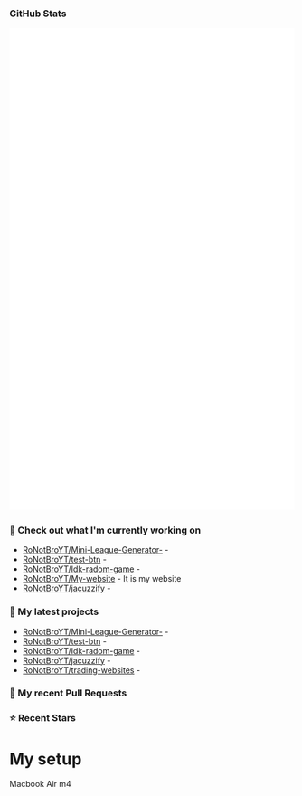 ### GitHub Stats

<p align="left"><img src="https://raw.githubusercontent.com/RoNotBroYT/RoNotBroYT/main/github-metrics.svg" /></p>

### 👷 Check out what I'm currently working on

- [RoNotBroYT/Mini-League-Generator-](https://github.com/RoNotBroYT/Mini-League-Generator-) - 
- [RoNotBroYT/test-btn](https://github.com/RoNotBroYT/test-btn) - 
- [RoNotBroYT/Idk-radom-game](https://github.com/RoNotBroYT/Idk-radom-game) - 
- [RoNotBroYT/My-website](https://github.com/RoNotBroYT/My-website) - It is my website 
- [RoNotBroYT/jacuzzify](https://github.com/RoNotBroYT/jacuzzify) - 
### 🌱 My latest projects

- [RoNotBroYT/Mini-League-Generator-](https://github.com/RoNotBroYT/Mini-League-Generator-) - 
- [RoNotBroYT/test-btn](https://github.com/RoNotBroYT/test-btn) - 
- [RoNotBroYT/Idk-radom-game](https://github.com/RoNotBroYT/Idk-radom-game) - 
- [RoNotBroYT/jacuzzify](https://github.com/RoNotBroYT/jacuzzify) - 
- [RoNotBroYT/trading-websites](https://github.com/RoNotBroYT/trading-websites) - 
### 🔨 My recent Pull Requests

### ⭐ Recent Stars

# My setup
Macbook Air m4 
